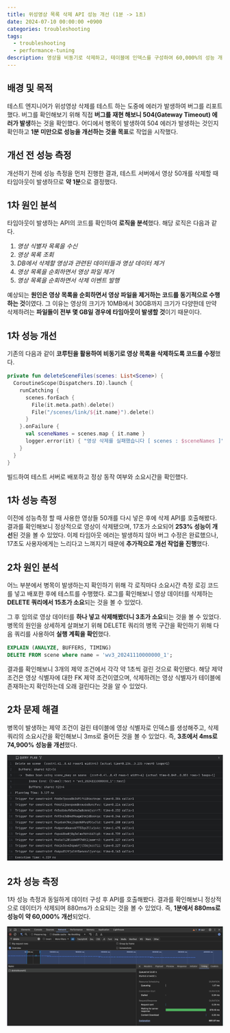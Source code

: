 ```yaml
---
title: 위성영상 목록 삭제 API 성능 개선 (1분 -> 1초)
date: 2024-07-10 00:00:00 +0900
categories: troubleshooting
tags:
  - troubleshooting
  - performance-tuning
description: 영상을 비동기로 삭제하고, 테이블에 인덱스를 구성하여 60,000%의 성능 개선
---
```


## 배경 및 목적

테스트 엔지니어가 위성영상 삭제를 테스트 하는 도중에 에러가 발생하여 버그를 리포트했다. 버그를 확인해보기 위해 직접 **버그를 재현 해보니 504(Gateway Timeout) 에러가 발생**하는 것을 확인했다. 어디에서 병목이 발생하여 504 에러가 발생하는 것인지 확인하고 **1분 미만으로 성능을 개선하는 것을 목표**로 작업을 시작했다.

## 개선 전 성능 측정

개선하기 전에 성능 측정을 먼저 진행한 결과, 테스트 서버에서 영상 50개를 삭제할 때 타임아웃이 발생하므로 **약 1분**으로 결정했다.

## 1차 원인 분석

타임아웃이 발생하는 API의 코드를 확인하여 **로직을 분석**했다. 해당 로직은 다음과 같다.

1. *영상 식별자 목록을 수신*
2. *영상 목록 조회*
3. *DB에서 삭제할 영상과 관련된 데이터들과 영상 데이터 제거*
4. *영상 목록을 순회하면서 영상 파일 제거*
5. *영상 목록을 순회하면서 삭제 이벤트 발행*

예상되는 **원인은 영상 목록을 순회하면서 영상 파일을 제거하는 코드를 동기적으로 수행하는 것**이였다. 그 이유는 영상의 크기가 10MB에서 30GB까지 크기가 다양한데 만약 삭제하려는 **파일들이 전부 몇 GB일 경우에 타임아웃이 발생할 것**이기 때문이다. 

## 1차 성능 개선

기존의 다음과 같이 **코루틴을 활용하여 비동기로 영상 목록을 삭제하도록 코드를 수정**했다.
```kotlin
private fun deleteSceneFiles(scenes: List<Scene>) {
  CoroutineScope(Dispatchers.IO).launch {
    runCatching {
      scenes.forEach {
        File(it.meta.path).delete()
        File("/scenes/link/${it.name}").delete()
      }
    }.onFailure {
      val sceneNames = scenes.map { it.name }
      logger.error(it) { "영상 삭제를 실패했습니다 [ scenes : $sceneNames ]" }
    }
  }
}
```

빌드하여 테스트 서버로 배포하고 정상 동작 여부와 소요시간을 확인했다.

## 1차 성능 측정

이전에 성능측정 할 때 사용한 영상들 50개를 다시 넣은 후에 삭제 API를 호출해봤다. 결과를 확인해보니 정상적으로 영상이 삭제됐으며, 17초가 소요되어 **253% 성능이 개선**된 것을 볼 수 있었다. 이제 타임아웃 에러는 발생하지 않아 버그 수정은 완료했으나, 17초도 사용자에게는 느리다고 느껴지기 때문에 **추가적으로 개선 작업을 진행**했다.

## 2차 원인 분석

어느 부분에서 병목이 발생하는지 확인하기 위해 각 로직마다 소요시간 측정 로깅 코드를 넣고 배포한 후에 테스트를 수행했다. 로그를 확인해보니 영상 데이터를 삭제하는 **DELETE 쿼리에서 15초가 소요**되는 것을 볼 수 있었다.

그 후 임의로 영상 데이터를 **하나 넣고 삭제해봤더니 3초가 소요**되는 것을 볼 수 있었다. 병목의 원인을 상세하게 살펴보기 위해 DELETE 쿼리의 병목 구간을 확인하기 위해 다음 쿼리를 사용하여 **실행 계획을 확인**했다.
```sql
EXPLAIN (ANALYZE, BUFFERS, TIMING)  
DELETE FROM scene where name = 'wv3_20241110000000_1';
```

결과를 확인해보니 3개의 제약 조건에서 각각 약 1초씩 걸린 것으로 확인됐다. 해당 제약 조건은 영상 식별자에 대한 FK 제약 조건이였으며, 삭제하려는 영상 식별자가 테이블에 존재하는지 확인하는데 오래 걸린다는 것을 알 수 있었다. 

## 2차 문제 해결

병목이 발생하는 제약 조건이 걸린 테이블에 영상 식별자로 인덱스를 생성해주고, 삭제 쿼리의 소요시간을 확인해보니 3ms로 줄어든 것을 볼 수 있었다. 즉, **3초에서 4ms로 74,900% 성능을 개선**했다.

![query-plan](/assets/img/2024-11-10-delete-scene-performance-1.png)

## 2차 성능 측정

1차 성능 측정과 동일하게 데이터 구성 후 API를 호출해봤다. 결과를 확인해보니 정상적으로 데이터가 삭제되며 880ms가 소요되는 것을 볼 수 있었다. 즉, **1분에서 880ms로 성능이 약 60,000% 개선**되었다.

![query-plan](/assets/img/2024-11-10-delete-scene-performance-2.png)